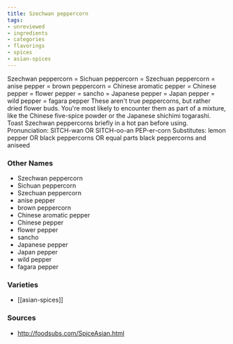 ```yaml
---
title: Szechwan peppercorn
tags:
- unreviewed
- ingredients
- categories
- flavorings
- spices
- asian-spices
---
```

Szechwan peppercorn = Sichuan peppercorn = Szechuan peppercorn = anise pepper = brown peppercorn = Chinese aromatic pepper = Chinese pepper = flower pepper = sancho = Japanese pepper = Japan pepper = wild pepper = fagara pepper These aren't true peppercorns, but rather dried flower buds. You're most likely to encounter them as part of a mixture, like the Chinese five-spice powder or the Japanese shichimi togarashi. Toast Szechwan peppercorns briefly in a hot pan before using. Pronunciation: SITCH-wan OR SITCH-oo-an PEP-er-corn Substitutes: lemon pepper OR black peppercorns OR equal parts black peppercorns and aniseed

### Other Names

* Szechwan peppercorn
* Sichuan peppercorn
* Szechuan peppercorn
* anise pepper
* brown peppercorn
* Chinese aromatic pepper
* Chinese pepper
* flower pepper
* sancho
* Japanese pepper
* Japan pepper
* wild pepper
* fagara pepper

### Varieties

* [[asian-spices]]

### Sources
* http://foodsubs.com/SpiceAsian.html
